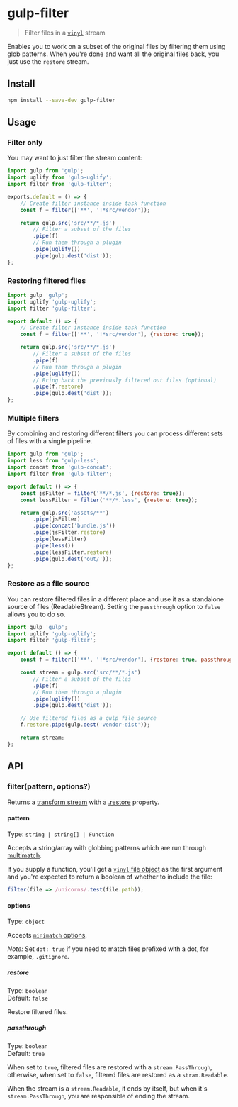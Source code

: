 # gulp-filter

> Filter files in a [`vinyl`](https://github.com/gulpjs/vinyl) stream

Enables you to work on a subset of the original files by filtering them using glob patterns. When you're done and want all the original files back, you just use the `restore` stream.

## Install

```sh
npm install --save-dev gulp-filter
```

## Usage

### Filter only

You may want to just filter the stream content:

```js
import gulp from 'gulp';
import uglify from 'gulp-uglify';
import filter from 'gulp-filter';

exports.default = () => {
	// Create filter instance inside task function
	const f = filter(['**', '!*src/vendor']);

	return gulp.src('src/**/*.js')
		// Filter a subset of the files
		.pipe(f)
		// Run them through a plugin
		.pipe(uglify())
		.pipe(gulp.dest('dist'));
};
```

### Restoring filtered files

```js
import gulp 'gulp';
import uglify 'gulp-uglify';
import filter 'gulp-filter';

export default () => {
	// Create filter instance inside task function
	const f = filter(['**', '!*src/vendor'], {restore: true});

	return gulp.src('src/**/*.js')
		// Filter a subset of the files
		.pipe(f)
		// Run them through a plugin
		.pipe(uglify())
		// Bring back the previously filtered out files (optional)
		.pipe(f.restore)
		.pipe(gulp.dest('dist'));
};
```

### Multiple filters

By combining and restoring different filters you can process different sets of files with a single pipeline.

```js
import gulp from 'gulp';
import less from 'gulp-less';
import concat from 'gulp-concat';
import filter from 'gulp-filter';

export default () => {
	const jsFilter = filter('**/*.js', {restore: true});
	const lessFilter = filter('**/*.less', {restore: true});

	return gulp.src('assets/**')
		.pipe(jsFilter)
		.pipe(concat('bundle.js'))
		.pipe(jsFilter.restore)
		.pipe(lessFilter)
		.pipe(less())
		.pipe(lessFilter.restore)
		.pipe(gulp.dest('out/'));
};
```

### Restore as a file source

You can restore filtered files in a different place and use it as a standalone source of files (ReadableStream). Setting the `passthrough` option to `false` allows you to do so.

```js
import gulp 'gulp';
import uglify 'gulp-uglify';
import filter 'gulp-filter';

export default () => {
	const f = filter(['**', '!*src/vendor'], {restore: true, passthrough: false});

	const stream = gulp.src('src/**/*.js')
		// Filter a subset of the files
		.pipe(f)
		// Run them through a plugin
		.pipe(uglify())
		.pipe(gulp.dest('dist'));

	// Use filtered files as a gulp file source
	f.restore.pipe(gulp.dest('vendor-dist'));

	return stream;
};
```

## API

### filter(pattern, options?)

Returns a [transform stream](https://nodejs.org/api/stream.html#stream_class_stream_transform) with a [.restore](#optionsrestore) property.

#### pattern

Type: `string | string[] | Function`

Accepts a string/array with globbing patterns which are run through [multimatch](https://github.com/sindresorhus/multimatch).

If you supply a function, you'll get a [`vinyl` file object](https://github.com/wearefractal/vinyl#file) as the first argument and you're expected to return a boolean of whether to include the file:

```js
filter(file => /unicorns/.test(file.path));
```

#### options

Type: `object`

Accepts [`minimatch` options](https://github.com/isaacs/minimatch#options).

*Note:* Set `dot: true` if you need to match files prefixed with a dot, for example, `.gitignore`.

##### restore

Type: `boolean`\
Default: `false`

Restore filtered files.

##### passthrough

Type: `boolean`\
Default: `true`

When set to `true`, filtered files are restored with a `stream.PassThrough`, otherwise, when set to `false`, filtered files are restored as a `stram.Readable`.

When the stream is a `stream.Readable`, it ends by itself, but when it's `stream.PassThrough`, you are responsible of ending the stream.
